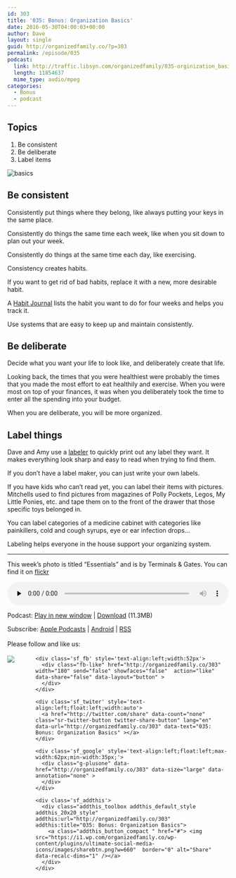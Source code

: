 ```yaml
---
id: 303
title: '035: Bonus: Organization Basics'
date: 2016-05-30T04:00:03+00:00
author: Dave
layout: single
guid: http://organizedfamily.co/?p=303
permalink: /episode/035
podcast:
  link: http://traffic.libsyn.com/organizedfamily/035-orginization_basics.mp3
  length: 11854637
  mime_type: audio/mpeg
categories:
  - Bonus
  - podcast
---
```

## Topics

  1. Be consistent
  2. Be deliberate
  3. Label items

<img src="https://i0.wp.com/organizedfamily.co/wp-content/uploads/2016/05/essentials.jpg?w=660" alt="basics" data-recalc-dims="1" /> 

## Be consistent

Consistently put things where they belong, like always putting your keys in the same place.

Consistently do things the same time each week, like when you sit down to plan out your week.

Consistently do things at the same time each day, like exercising.

Consistency creates habits.

If you want to get rid of bad habits, replace it with a new, more desirable habit.

A [Habit Journal](https://www.kickstarter.com/projects/1547291031/the-habit-journal-track-your-habits-and-achieve-yo) lists the habit you want to do for four weeks and helps you track it.

Use systems that are easy to keep up and maintain consistently.

## Be deliberate

Decide what you want your life to look like, and deliberately create that life.

Looking back, the times that you were healthiest were probably the times that you made the most effort to eat healthily and exercise. When you were most on top of your finances, it was when you deliberately took the time to enter all the spending into your budget.

When you are deliberate, you will be more organized.

## Label things

Dave and Amy use a [labeler](http://www.brother-usa.com/Labeling_Solutions/ModelDetail/7/PT45M/Overview) to quickly print out any label they want. It makes everything look sharp and easy to read when trying to find them.

If you don&#8217;t have a label maker, you can just write your own labels.

If you have kids who can&#8217;t read yet, you can label their items with pictures. Mitchells used to find pictures from magazines of Polly Pockets, Legos, My Little Ponies, etc. and tape them on to the front of the drawer that those specific toys belonged in.

You can label categories of a medicine cabinet with categories like painkillers, cold and cough syrups, eye or ear infection drops&#8230;

Labeling helps everyone in the house support your organizing system.

* * *

This week&#8217;s photo is titled &#8220;Essentials&#8221; and is by Terminals & Gates. You can find it on [flickr](https://www.flickr.com/photos/terminals/13361563673/)

<div class="powerpress_player" id="powerpress_player_5357">
  <audio class="wp-audio-shortcode" id="audio-303-37" preload="none" style="width: 100%;" controls="controls"><source type="audio/mpeg" src="http://traffic.libsyn.com/organizedfamily/035-orginization_basics.mp3?_=37" /><a href="http://traffic.libsyn.com/organizedfamily/035-orginization_basics.mp3">http://traffic.libsyn.com/organizedfamily/035-orginization_basics.mp3</a></audio>
</div>

<p class="powerpress_links powerpress_links_mp3">
  Podcast: <a href="http://traffic.libsyn.com/organizedfamily/035-orginization_basics.mp3" class="powerpress_link_pinw" target="_blank" title="Play in new window" onclick="return powerpress_pinw('http://organizedfamily.co/?powerpress_pinw=303-podcast');" rel="nofollow">Play in new window</a> | <a href="http://traffic.libsyn.com/organizedfamily/035-orginization_basics.mp3" class="powerpress_link_d" title="Download" rel="nofollow" download="035-orginization_basics.mp3">Download</a> (11.3MB)
</p>

<p class="powerpress_links powerpress_subscribe_links">
  Subscribe: <a href="https://itunes.apple.com/us/podcast/organized-family/id1047979605?mt=2&ls=1#episodeGuid=http%3A%2F%2Forganizedfamily.co%2F%3Fp%3D303" class="powerpress_link_subscribe powerpress_link_subscribe_itunes" title="Subscribe on Apple Podcasts" rel="nofollow">Apple Podcasts</a> | <a href="http://subscribeonandroid.com/organizedfamily.co/feed/podcast" class="powerpress_link_subscribe powerpress_link_subscribe_android" title="Subscribe on Android" rel="nofollow">Android</a> | <a href="http://organizedfamily.co/feed/podcast" class="powerpress_link_subscribe powerpress_link_subscribe_rss" title="Subscribe via RSS" rel="nofollow">RSS</a>
</p>

<div class='sfsi_Sicons' style='width: 100%; display: inline-block; vertical-align: middle; text-align:left'>
  <div style='margin:0px 8px 0px 0px; line-height: 24px'>
    <span>Please follow and like us:</span>
  </div>
  
  <div class='sfsi_socialwpr'>
    <div class='sf_subscrbe' style='text-align:left;float:left;width:64px'>
      <a href="http://www.specificfeeds.com/widget/emailsubscribe/MTc5ODgx/OA==/" target="_blank"><img src="https://i2.wp.com/organizedfamily.co/wp-content/plugins/ultimate-social-media-icons/images/follow_subscribe.png?w=660" data-recalc-dims="1" /></a>
    </div>
    
    <div class='sf_fb' style='text-align:left;width:52px'>
      <div class="fb-like" href="http://organizedfamily.co/303" width="180" send="false" showfaces="false"  action="like" data-share="false" data-layout="button" >
      </div>
    </div>
    
    <div class='sf_twiter' style='text-align:left;float:left;width:auto'>
      <a href="http://twitter.com/share" data-count="none" class="sr-twitter-button twitter-share-button" lang="en" data-url="http://organizedfamily.co/303" data-text="035: Bonus: Organization Basics" ></a>
    </div>
    
    <div class='sf_google' style='text-align:left;float:left;max-width:62px;min-width:35px;'>
      <div class="g-plusone" data-href="http://organizedfamily.co/303" data-size="large" data-annotation="none" >
      </div>
    </div>
    
    <div class='sf_addthis'>
      <div class="addthis_toolbox addthis_default_style addthis_20x20_style" addthis:url="http://organizedfamily.co/303" addthis:title="035: Bonus: Organization Basics">
        <a class="addthis_button_compact " href="#"> <img src="https://i1.wp.com/organizedfamily.co/wp-content/plugins/ultimate-social-media-icons/images/sharebtn.png?w=660"  border="0" alt="Share" data-recalc-dims="1" /></a>
      </div>
    </div>
  </div>
</div>